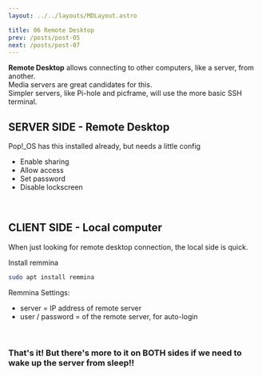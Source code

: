 ```yaml
---
layout: ../../layouts/MDLayout.astro

title: 06 Remote Desktop
prev: /posts/post-05
next: /posts/post-07
---
```



**Remote Desktop** allows connecting to other computers, like a server, from another.<br>
Media servers are great candidates for this.<br>
Simpler servers, like Pi-hole and picframe, will use the more basic SSH terminal.


## SERVER SIDE - Remote Desktop

Pop!_OS has this installed already, but needs a little config<br>

- Enable sharing
- Allow access
- Set password
- Disable lockscreen

<br>

## CLIENT SIDE - Local computer

When just looking for remote desktop connection, the local side is quick.

Install remmina
```sh
sudo apt install remmina
```
Remmina Settings:
* server = IP address of remote server
* user / password = of the remote server, for auto-login

<br>

### That's it! But there's more to it on BOTH sides if we need to wake up the server from sleep!!